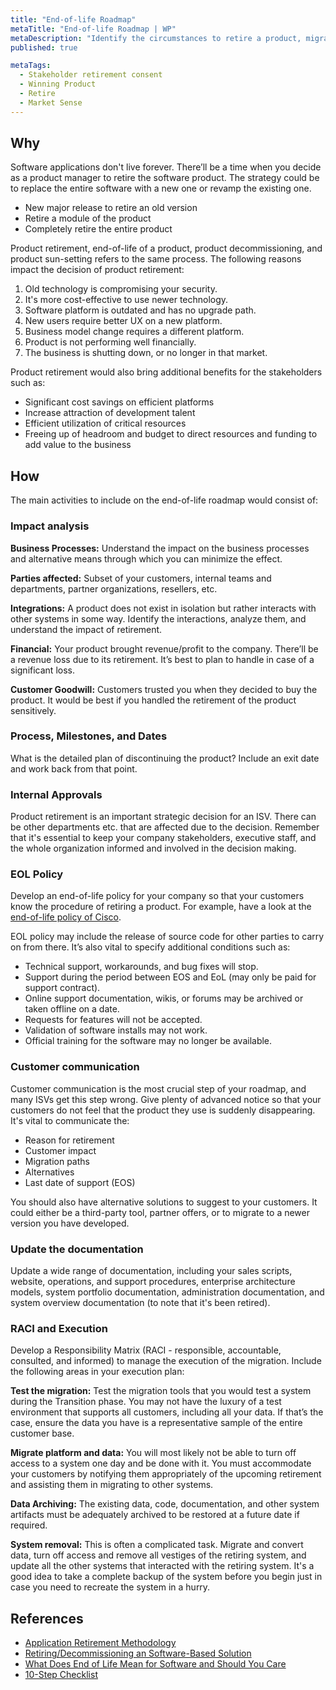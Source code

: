 ```yaml
---
title: "End-of-life Roadmap"
metaTitle: "End-of-life Roadmap | WP"
metaDescription: "Identify the circumstances to retire a product, migrate to a new product, and establish end-of-service support models."
published: true

metaTags:
  - Stakeholder retirement consent
  - Winning Product
  - Retire
  - Market Sense
---
```


## Why

Software applications don't live forever. There’ll be a time when you decide as a product manager to retire the software product. The strategy could be to replace the entire software with a new one or revamp the existing one.

- New major release to retire an old version
- Retire a module of the product
- Completely retire the entire product

Product retirement, end-of-life of a product, product decommissioning, and product sun-setting refers to the same process.
The following reasons impact the decision of product retirement:


1. Old technology is compromising your security.
2. It's more cost-effective to use newer technology.
3. Software platform is outdated and has no upgrade path.
4. New users require better UX on a new platform.
5. Business model change requires a different platform.
6. Product is not performing well financially.
7. The business is shutting down, or no longer in that market.

Product retirement would also bring additional benefits for the stakeholders such as:

- Significant cost savings on efficient platforms
- Increase attraction of development talent
- Efficient utilization of critical resources
- Freeing up of headroom and budget to direct resources and funding to add value to the business

## How

The main activities to include on the end-of-life roadmap would consist of:

### Impact analysis

**Business Processes:** Understand the impact on the business processes and alternative means through which you can minimize the effect.

**Parties affected:** Subset of your customers, internal teams and departments, partner organizations, resellers, etc.

**Integrations:** A product does not exist in isolation but rather interacts with other systems in some way. Identify the interactions, analyze them, and understand the impact of retirement.

**Financial:** Your product brought revenue/profit to the company. There’ll be a revenue loss due to its retirement. It’s best to plan to handle in case of a significant loss.

**Customer Goodwill:** Customers trusted you when they decided to buy the product. It would be best if you handled the retirement of the product sensitively.

### Process, Milestones, and Dates

What is the detailed plan of discontinuing the product? Include an exit date and work back from that point.

### Internal Approvals

Product retirement is an important strategic decision for an ISV. There can be other departments etc. that are affected due to the decision. Remember that it's essential to keep your company stakeholders, executive staff, and the whole organization informed and involved in the decision making.

### EOL Policy

Develop an end-of-life policy for your company so that your customers know the procedure of retiring a product. For example, have a look at the [end-of-life policy of Cisco](https://www.cisco.com/c/en/us/products/eos-eol-policy.html).

EOL policy may include the release of source code for other parties to carry on from there. It’s also vital to specify additional conditions such as:

- Technical support, workarounds, and bug fixes will stop.
- Support during the period between EOS and EoL (may only be paid for support contract).
- Online support documentation, wikis, or forums may be archived or taken offline on a date.
- Requests for features will not be accepted.
- Validation of software installs may not work.
- Official training for the software may no longer be available.

### Customer communication

Customer communication is the most crucial step of your roadmap, and many ISVs get this step wrong. Give plenty of advanced notice so that your customers do not feel that the product they use is suddenly disappearing. It's vital to communicate the:

- Reason for retirement
- Customer impact
- Migration paths
- Alternatives
- Last date of support (EOS)

You should also have alternative solutions to suggest to your customers. It could either be a third-party tool, partner offers, or to migrate to a newer version you have developed.

### Update the documentation

Update a wide range of documentation, including your sales scripts, website, operations, and support procedures, enterprise architecture models, system portfolio documentation, administration documentation, and system overview documentation (to note that it's been retired).

### RACI and Execution

Develop a Responsibility Matrix (RACI - responsible, accountable, consulted, and informed) to manage the execution of the migration. Include the following areas in your execution plan:

**Test the migration:** Test the migration tools that you would test a system during the Transition phase. You may not have the luxury of a test environment that supports all customers, including all your data. If that’s the case, ensure the data you have is a representative sample of the entire customer base.

**Migrate platform and data:** You will most likely not be able to turn off access to a system one day and be done with it. You must accommodate your customers by notifying them appropriately of the upcoming retirement and assisting them in migrating to other systems.

**Data Archiving:** The existing data, code, documentation, and other system artifacts must be adequately archived to be restored at a future date if required.

**System removal:** This is often a complicated task. Migrate and convert data, turn off access and remove all vestiges of the retiring system, and update all the other systems that interacted with the retiring system. It's a good idea to take a complete backup of the system before you begin just in case you need to recreate the system in a hurry.

## References

- [Application Retirement Methodology](https://www.capgemini.com/wp-content/uploads/2017/07/2013-04-10_application_retirement_methodology_whitepaper_web.pdf)
- [Retiring/Decommissioning an Software-Based Solution](http://www.enterpriseunifiedprocess.com/essays/retirementPhase.html)
- [What Does End of Life Mean for Software and Should You Care](https://helpdeskgeek.com/featured-posts/what-does-end-of-life-mean-for-software-and-should-you-care/)
- [10-Step Checklist](https://www.productplan.com/how-to-end-of-life-product/)
